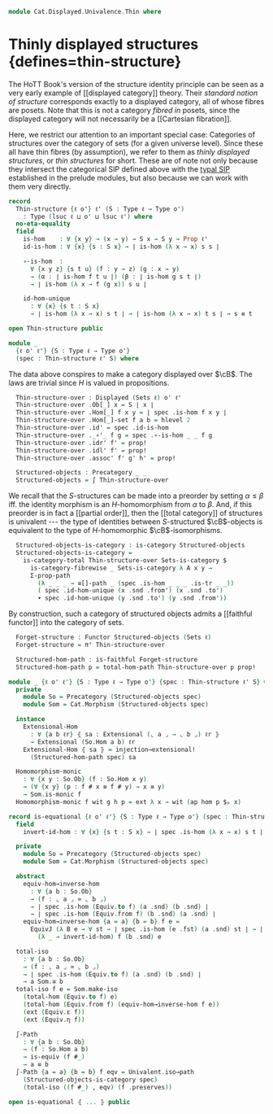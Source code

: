 <!--
```agda
{-# OPTIONS --lossy-unification #-}
open import 1Lab.Function.Embedding

open import Cat.Displayed.Univalence
open import Cat.Functor.Properties
open import Cat.Displayed.Total
open import Cat.Displayed.Base
open import Cat.Instances.Sets
open import Cat.Prelude

import Cat.Displayed.Morphism
import Cat.Morphism
```
-->

```agda
module Cat.Displayed.Univalence.Thin where

```

<!--
```agda
open Cat.Displayed.Total public
open Cat.Displayed.Base public
open Total-hom public
open Precategory
open Displayed
open Cat.Displayed.Morphism
open _≅[_]_
```
-->

# Thinly displayed structures {defines=thin-structure}

The HoTT Book's version of the structure identity principle can be seen
as a very early example of [[displayed category]] theory. Their
_standard notion of structure_ corresponds exactly to a displayed
category, all of whose fibres are posets. Note that this is not a
category _fibred in_ posets, since the displayed category will not
necessarily be a [[Cartesian fibration]].

Here, we restrict our attention to an important special case: Categories
of structures over the category of sets (for a given universe level).
Since these all have thin fibres (by assumption), we refer to them as
_thinly displayed structures_, or _thin structures_ for short. These are
of note not only because they intersect the categorical SIP defined
above with the [typal SIP] established in the prelude modules, but also
because we can work with them very directly.

[typal SIP]: 1Lab.Univalence.SIP.html

```agda
record
  Thin-structure {ℓ o'} ℓ' (S : Type ℓ → Type o')
    : Type (lsuc ℓ ⊔ o' ⊔ lsuc ℓ') where
  no-eta-equality
  field
    is-hom    : ∀ {x y} → (x → y) → S x → S y → Prop ℓ'
    id-is-hom : ∀ {x} {s : S x} → ∣ is-hom (λ x → x) s s ∣

    ∘-is-hom  :
      ∀ {x y z} {s t u} (f : y → z) (g : x → y)
      → (α : ∣ is-hom f t u ∣) (β : ∣ is-hom g s t ∣)
      → ∣ is-hom (λ x → f (g x)) s u ∣

    id-hom-unique
      : ∀ {x} {s t : S x}
      → ∣ is-hom (λ x → x) s t ∣ → ∣ is-hom (λ x → x) t s ∣ → s ≡ t

open Thin-structure public

module _
  {ℓ o' ℓ'} {S : Type ℓ → Type o'}
  (spec : Thin-structure ℓ' S) where
```

The data above conspires to make a category displayed over $\cB$. The
laws are trivial since $H$ is valued in propositions.

```agda
  Thin-structure-over : Displayed (Sets ℓ) o' ℓ'
  Thin-structure-over .Ob[_] x = S ∣ x ∣
  Thin-structure-over .Hom[_] f x y = ∣ spec .is-hom f x y ∣
  Thin-structure-over .Hom[_]-set f a b = hlevel 2
  Thin-structure-over .id' = spec .id-is-hom
  Thin-structure-over ._∘'_ f g = spec .∘-is-hom _ _ f g
  Thin-structure-over .idr' f' = prop!
  Thin-structure-over .idl' f' = prop!
  Thin-structure-over .assoc' f' g' h' = prop!

  Structured-objects : Precategory _ _
  Structured-objects = ∫ Thin-structure-over
```

We recall that the $S$-structures can be made into a preorder by setting
$\alpha \le \beta$ iff. the identity morphism is an $H$-homomorphism
from $\alpha$ to $\beta$. And, if this preorder is in fact a [[partial
order]], then the [[total category]] of structures is univalent --- the
type of identities between $S$-structured $\cB$-objects is equivalent to
the type of $H$-homomorphic $\cB$-isomorphisms.

```agda
  Structured-objects-is-category : is-category Structured-objects
  Structured-objects-is-category =
    is-category-total Thin-structure-over Sets-is-category $
      is-category-fibrewise _ Sets-is-category λ A x y →
      Σ-prop-path
        (λ _ _ _ → ≅[]-path _ (spec .is-hom _ _ _ .is-tr _ _))
        ( spec .id-hom-unique (x .snd .from') (x .snd .to')
        ∙ spec .id-hom-unique (y .snd .to') (y .snd .from'))
```

By construction, such a category of structured objects admits a
[[faithful functor]] into the category of sets.

```agda
  Forget-structure : Functor Structured-objects (Sets ℓ)
  Forget-structure = πᶠ Thin-structure-over

  Structured-hom-path : is-faithful Forget-structure
  Structured-hom-path p = total-hom-path Thin-structure-over p prop!

module _ {ℓ o' ℓ'} {S : Type ℓ → Type o'} {spec : Thin-structure ℓ' S} where
  private
    module So = Precategory (Structured-objects spec)
    module Som = Cat.Morphism (Structured-objects spec)

  instance
    Extensional-Hom
      : ∀ {a b ℓr} ⦃ sa : Extensional (⌞ a ⌟ → ⌞ b ⌟) ℓr ⦄
      → Extensional (So.Hom a b) ℓr
    Extensional-Hom ⦃ sa ⦄ = injection→extensional!
      (Structured-hom-path spec) sa

  Homomorphism-monic
    : ∀ {x y : So.Ob} (f : So.Hom x y)
    → (∀ {x y} (p : f # x ≡ f # y) → x ≡ y)
    → Som.is-monic f
  Homomorphism-monic f wit g h p = ext λ x → wit (ap hom p $ₚ x)

record is-equational {ℓ o' ℓ'} {S : Type ℓ → Type o'} (spec : Thin-structure ℓ' S) : Type (lsuc ℓ ⊔ o' ⊔ ℓ') where
  field
    invert-id-hom : ∀ {x} {s t : S x} → ∣ spec .is-hom (λ x → x) s t ∣ → ∣ spec .is-hom (λ x → x) t s ∣

  private
    module So = Precategory (Structured-objects spec)
    module Som = Cat.Morphism (Structured-objects spec)

  abstract
    equiv-hom→inverse-hom
      : ∀ {a b : So.Ob}
      → (f : ⌞ a ⌟ ≃ ⌞ b ⌟)
      → ∣ spec .is-hom (Equiv.to f) (a .snd) (b .snd) ∣
      → ∣ spec .is-hom (Equiv.from f) (b .snd) (a .snd) ∣
    equiv-hom→inverse-hom {a = a} {b = b} f e =
      EquivJ (λ B e → ∀ st → ∣ spec .is-hom (e .fst) (a .snd) st ∣ → ∣ spec .is-hom (Equiv.from e) st (a .snd) ∣)
        (λ _ → invert-id-hom) f (b .snd) e

  total-iso
    : ∀ {a b : So.Ob}
    → (f : ⌞ a ⌟ ≃ ⌞ b ⌟)
    → ∣ spec .is-hom (Equiv.to f) (a .snd) (b .snd) ∣
    → a Som.≅ b
  total-iso f e = Som.make-iso
    (total-hom (Equiv.to f) e)
    (total-hom (Equiv.from f) (equiv-hom→inverse-hom f e))
    (ext (Equiv.ε f))
    (ext (Equiv.η f))

  ∫-Path
    : ∀ {a b : So.Ob}
    → (f : So.Hom a b)
    → is-equiv (f #_)
    → a ≡ b
  ∫-Path {a = a} {b = b} f eqv = Univalent.iso→path
    (Structured-objects-is-category spec)
    (total-iso ((f #_) , eqv) (f .preserves))

open is-equational ⦃ ... ⦄ public
```

<!--
```agda
Full-substructure
  : ∀ {ℓ o'} ℓ' (R S : Type ℓ → Type o')
  → (∀ X → R X ↪ S X)
  → Thin-structure ℓ' S
  → Thin-structure ℓ' R
Full-substructure _ R S embed Sst .is-hom f x y =
  Sst .is-hom f (embed _ .fst x) (embed _ .fst y)
Full-substructure _ R S embed Sst .id-is-hom = Sst .id-is-hom
Full-substructure _ R S embed Sst .∘-is-hom = Sst .∘-is-hom
Full-substructure _ R S embed Sst .id-hom-unique α β =
  has-prop-fibres→injective (embed _ .fst) (embed _ .snd)
    (Sst .id-hom-unique α β)
```
-->
